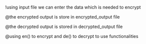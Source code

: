 !using input file we can enter the data which is needed to encrypt 

@the encrypted output is store in encrypted_output file

@the decrypted output is stored in decrypted_output file

@using en() to encrypt and de() to decrypt to use functionalities
